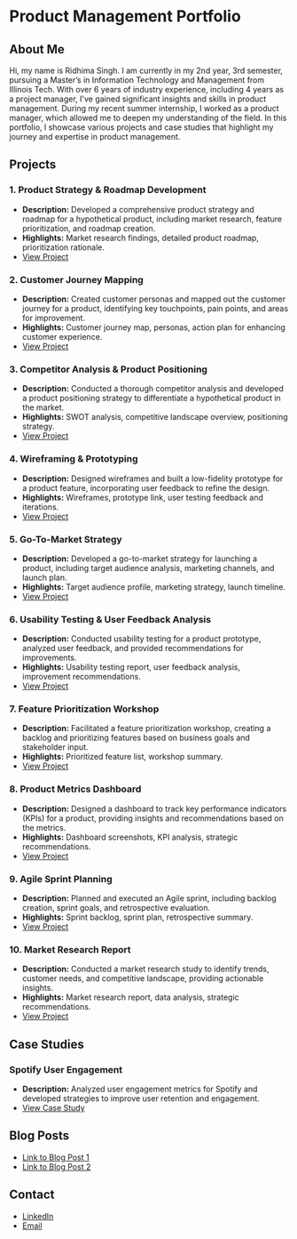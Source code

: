 # Product Management Portfolio

## About Me

Hi, my name is Ridhima Singh. I am currently in my 2nd year, 3rd semester, pursuing a Master’s in Information Technology and Management from Illinois Tech. With over 6 years of industry experience, including 4 years as a project manager, I've gained significant insights and skills in product management. During my recent summer internship, I worked as a product manager, which allowed me to deepen my understanding of the field. In this portfolio, I showcase various projects and case studies that highlight my journey and expertise in product management.

## Projects

### 1. **Product Strategy & Roadmap Development**
- **Description:** Developed a comprehensive product strategy and roadmap for a hypothetical product, including market research, feature prioritization, and roadmap creation.
- **Highlights:** Market research findings, detailed product roadmap, prioritization rationale.
- [View Project](#)

### 2. **Customer Journey Mapping**
- **Description:** Created customer personas and mapped out the customer journey for a product, identifying key touchpoints, pain points, and areas for improvement.
- **Highlights:** Customer journey map, personas, action plan for enhancing customer experience.
- [View Project](#)

### 3. **Competitor Analysis & Product Positioning**
- **Description:** Conducted a thorough competitor analysis and developed a product positioning strategy to differentiate a hypothetical product in the market.
- **Highlights:** SWOT analysis, competitive landscape overview, positioning strategy.
- [View Project](#)

### 4. **Wireframing & Prototyping**
- **Description:** Designed wireframes and built a low-fidelity prototype for a product feature, incorporating user feedback to refine the design.
- **Highlights:** Wireframes, prototype link, user testing feedback and iterations.
- [View Project](#)

### 5. **Go-To-Market Strategy**
- **Description:** Developed a go-to-market strategy for launching a product, including target audience analysis, marketing channels, and launch plan.
- **Highlights:** Target audience profile, marketing strategy, launch timeline.
- [View Project](#)

### 6. **Usability Testing & User Feedback Analysis**
- **Description:** Conducted usability testing for a product prototype, analyzed user feedback, and provided recommendations for improvements.
- **Highlights:** Usability testing report, user feedback analysis, improvement recommendations.
- [View Project](#)

### 7. **Feature Prioritization Workshop**
- **Description:** Facilitated a feature prioritization workshop, creating a backlog and prioritizing features based on business goals and stakeholder input.
- **Highlights:** Prioritized feature list, workshop summary.
- [View Project](#)

### 8. **Product Metrics Dashboard**
- **Description:** Designed a dashboard to track key performance indicators (KPIs) for a product, providing insights and recommendations based on the metrics.
- **Highlights:** Dashboard screenshots, KPI analysis, strategic recommendations.
- [View Project](#)

### 9. **Agile Sprint Planning**
- **Description:** Planned and executed an Agile sprint, including backlog creation, sprint goals, and retrospective evaluation.
- **Highlights:** Sprint backlog, sprint plan, retrospective summary.
- [View Project](#)

### 10. **Market Research Report**
- **Description:** Conducted a market research study to identify trends, customer needs, and competitive landscape, providing actionable insights.
- **Highlights:** Market research report, data analysis, strategic recommendations.
- [View Project](#)

## Case Studies

### **Spotify User Engagement**
- **Description:** Analyzed user engagement metrics for Spotify and developed strategies to improve user retention and engagement.
- [View Case Study](#)

## Blog Posts

- [Link to Blog Post 1](#)
- [Link to Blog Post 2](#)


## Contact
- [LinkedIn](https://www.linkedin.com/in/ridhimasingh08/)
- [Email](mailto:rsingh59@hawk.iit.edu)
